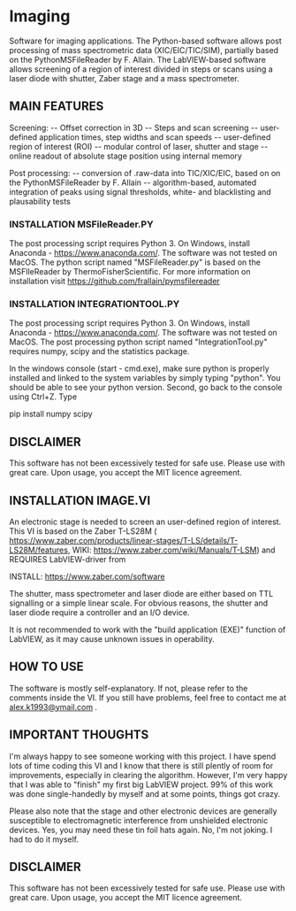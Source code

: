 # Imaging
Software for imaging applications. The Python-based software allows post processing of mass spectrometric data (XIC/EIC/TIC/SIM), partially based on the PythonMSFileReader by F. Allain. The LabVIEW-based software allows screening of a region of interest divided in steps or scans using a laser diode with shutter, Zaber stage and a mass spectrometer. 

## MAIN FEATURES ##
Screening:
-- Offset correction in 3D
-- Steps and scan screening
-- user-defined application times, step widths and scan speeds
-- user-defined region of interest (ROI)
-- modular control of laser, shutter and stage
-- online readout of absolute stage position using internal memory

Post processing:
-- conversion of .raw-data into TIC/XIC/EIC, based on on the PythonMSFileReader by F. Allain
-- algorithm-based, automated integration of peaks using signal thresholds, white- and blacklisting and plausability tests


### INSTALLATION MSFileReader.PY ###
The post processing script requires Python 3. On Windows, install Anaconda - https://www.anaconda.com/. The software was not tested on MacOS.
The python script named "MSFileReader.py" is based on the MSFIleReader by ThermoFisherScientific. For more information on installation visit https://github.com/frallain/pymsfilereader

### INSTALLATION INTEGRATIONTOOL.PY ###
The post processing script requires Python 3. On Windows, install Anaconda - https://www.anaconda.com/. The software was not tested on MacOS.
The post processing python script named "IntegrationTool.py" requires numpy, scipy and the statistics package.

In the windows console (start - cmd.exe), make sure python is properly installed and linked to the system variables by simply typing "python". You should be able to see your python version. Second, go back to the console using Ctrl+Z. Type

pip install numpy scipy

## DISCLAIMER ##
This software has not been excessively tested for safe use. Please use with great care. Upon usage, you accept the MIT licence agreement.



## INSTALLATION IMAGE.VI ###
An electronic stage is needed to screen an user-defined region of interest. This VI is based on the Zaber T-LS28M ( https://www.zaber.com/products/linear-stages/T-LS/details/T-LS28M/features, WIKI: https://www.zaber.com/wiki/Manuals/T-LSM) and REQUIRES LabVIEW-driver from 

INSTALL: https://www.zaber.com/software

The shutter, mass spectrometer and laser diode are either based on TTL signalling or a simple linear scale. For obvious reasons, the shutter and laser diode require a controller and an I/O device.

It is not recommended to work with the "build application (EXE)" function of LabVIEW, as it may cause unknown issues in operability. 

## HOW TO USE ##
The software is mostly self-explanatory. If not, please refer to the comments inside the VI. If you still have problems, feel free to contact me at alex.k1993@ymail.com .

## IMPORTANT THOUGHTS ##
I'm always happy to see someone working with this project. I have spend lots of time coding this VI and I know that there is still plently of room for improvements, especially in clearing the algorithm. However, I'm very happy that I was able to "finish" my first big LabVIEW project. 99% of this work was done single-handedly by myself and at some points, things got crazy.

Please also note that the stage and other electronic devices are generally susceptible to electromagnetic interference from unshielded electronic devices. Yes, you may need these tin foil hats again. No, I'm not joking. I had to do it myself.

## DISCLAIMER ##
This software has not been excessively tested for safe use. Please use with great care. Upon usage, you accept the MIT licence agreement.
